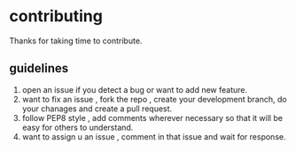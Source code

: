 # contributing
Thanks for taking time to contribute.
## guidelines
1. open an issue if you detect a bug or want to add new feature.
2. want to fix an issue , fork the repo , create your development branch, do your chanages and create a pull request.
3. follow PEP8 style , add comments wherever necessary so that it will be easy for others to understand.
4. want to assign u an issue , comment in that issue and wait for response.
